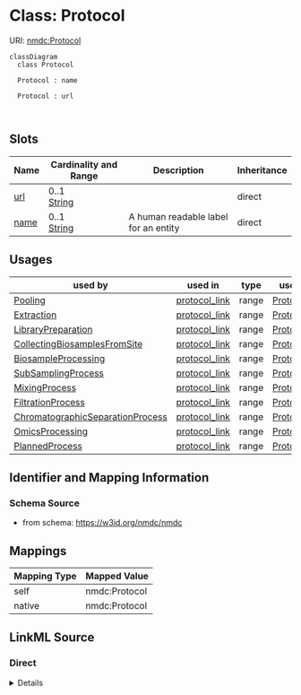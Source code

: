 # Class: Protocol



URI: [nmdc:Protocol](https://w3id.org/nmdc/Protocol)















```mermaid
classDiagram
  class Protocol
    
  Protocol : name
    
  Protocol : url
    
  

```





<!-- no inheritance hierarchy -->


## Slots

| Name | Cardinality and Range | Description | Inheritance |
| ---  | --- | --- | --- |
| [url](url.md) | 0..1 <br/> [String](String.md) |  | direct |
| [name](name.md) | 0..1 <br/> [String](String.md) | A human readable label for an entity | direct |





## Usages

| used by | used in | type | used |
| ---  | --- | --- | --- |
| [Pooling](Pooling.md) | [protocol_link](protocol_link.md) | range | [Protocol](Protocol.md) |
| [Extraction](Extraction.md) | [protocol_link](protocol_link.md) | range | [Protocol](Protocol.md) |
| [LibraryPreparation](LibraryPreparation.md) | [protocol_link](protocol_link.md) | range | [Protocol](Protocol.md) |
| [CollectingBiosamplesFromSite](CollectingBiosamplesFromSite.md) | [protocol_link](protocol_link.md) | range | [Protocol](Protocol.md) |
| [BiosampleProcessing](BiosampleProcessing.md) | [protocol_link](protocol_link.md) | range | [Protocol](Protocol.md) |
| [SubSamplingProcess](SubSamplingProcess.md) | [protocol_link](protocol_link.md) | range | [Protocol](Protocol.md) |
| [MixingProcess](MixingProcess.md) | [protocol_link](protocol_link.md) | range | [Protocol](Protocol.md) |
| [FiltrationProcess](FiltrationProcess.md) | [protocol_link](protocol_link.md) | range | [Protocol](Protocol.md) |
| [ChromatographicSeparationProcess](ChromatographicSeparationProcess.md) | [protocol_link](protocol_link.md) | range | [Protocol](Protocol.md) |
| [OmicsProcessing](OmicsProcessing.md) | [protocol_link](protocol_link.md) | range | [Protocol](Protocol.md) |
| [PlannedProcess](PlannedProcess.md) | [protocol_link](protocol_link.md) | range | [Protocol](Protocol.md) |






## Identifier and Mapping Information







### Schema Source


* from schema: https://w3id.org/nmdc/nmdc





## Mappings

| Mapping Type | Mapped Value |
| ---  | ---  |
| self | nmdc:Protocol |
| native | nmdc:Protocol |





## LinkML Source

<!-- TODO: investigate https://stackoverflow.com/questions/37606292/how-to-create-tabbed-code-blocks-in-mkdocs-or-sphinx -->

### Direct

<details>
```yaml
name: Protocol
from_schema: https://w3id.org/nmdc/nmdc
slots:
- url
- name

```
</details>

### Induced

<details>
```yaml
name: Protocol
from_schema: https://w3id.org/nmdc/nmdc
attributes:
  url:
    name: url
    notes:
    - See issue 207 - this clashes with the mixs field
    from_schema: https://w3id.org/nmdc/nmdc
    rank: 1000
    alias: url
    owner: Protocol
    domain_of:
    - Protocol
    - DataObject
    - ImageValue
    range: string
  name:
    name: name
    description: A human readable label for an entity
    from_schema: https://w3id.org/nmdc/nmdc
    rank: 1000
    alias: name
    owner: Protocol
    domain_of:
    - Protocol
    - NamedThing
    - PersonValue
    - Activity
    range: string

```
</details>